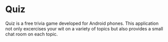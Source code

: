 # Quiz

Quiz is a free trivia game developed for Android phones. This application not only excercises your wit on a variety of topics but also provides a small chat room on each topic.